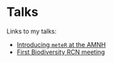 Talks
=====

Links to my talks:

- [Introducing `meteR` at the AMNH](https://ajrominger.github.io/talks/2017-09-27_meteR-AMNH)
- [First Biodiversity RCN meeting](https://ajrominger.github.io/talks/2018-06-13_biodivRCN)
